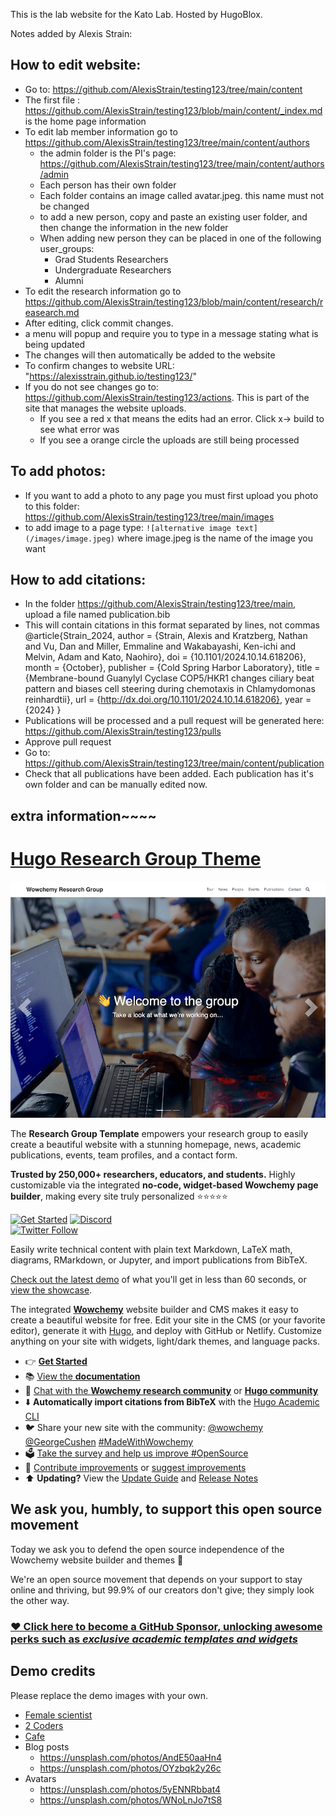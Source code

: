 This is the lab website for the Kato Lab. Hosted by HugoBlox.  

Notes added by Alexis Strain:
## How to edit website:
- Go to: https://github.com/AlexisStrain/testing123/tree/main/content
- The first file : https://github.com/AlexisStrain/testing123/blob/main/content/_index.md is the home page information
- To edit lab member information go to https://github.com/AlexisStrain/testing123/tree/main/content/authors
  - the admin folder is the PI's page: https://github.com/AlexisStrain/testing123/tree/main/content/authors/admin
  - Each person has their own folder
  - Each folder contains an image called avatar.jpeg. this name must not be changed
  - to add a new person, copy and paste an existing user folder, and then change the information in the new folder
  - When adding new person they can be placed in one of the following user_groups:
    - Grad Students Researchers
    - Undergraduate Researchers
    - Alumni
- To edit the research information go to https://github.com/AlexisStrain/testing123/blob/main/content/research/reasearch.md 
- After editing, click commit changes.
- a menu will popup and require you to type in a message stating what is being updated
- The changes will then automatically be added to the website
- To confirm changes to website URL: "https://alexisstrain.github.io/testing123/"
- If you do not see changes go to: https://github.com/AlexisStrain/testing123/actions. This is part of the site that manages the website uploads. 
  - If you see a red x that means the edits had an error. Click x-> build to see what error was
  - If you see a orange circle the uploads are still being processed
    


## To add photos:
- If you want to add a photo to any page you must first upload you photo to this folder: https://github.com/AlexisStrain/testing123/tree/main/images
- to add image to a page type: `![alternative image text](/images/image.jpeg)` where image.jpeg is the name of the image you want

## How to add citations:
- In the folder https://github.com/AlexisStrain/testing123/tree/main, upload a file named publication.bib
- This will contain citations in this format separated by  lines, not commas @article{Strain_2024, author = {Strain, Alexis and Kratzberg, Nathan and Vu, Dan and Miller, Emmaline and Wakabayashi, Ken-ichi and Melvin, Adam and Kato, Naohiro}, doi = {10.1101/2024.10.14.618206}, month = {October}, publisher = {Cold Spring Harbor Laboratory}, title = {Membrane-bound Guanylyl Cyclase COP5/HKR1 changes ciliary beat pattern and biases cell steering during chemotaxis in Chlamydomonas reinhardtii}, url = {http://dx.doi.org/10.1101/2024.10.14.618206}, year = {2024} }
- Publications will be processed and a pull request will be generated here: https://github.com/AlexisStrain/testing123/pulls
- Approve pull request
- Go to: https://github.com/AlexisStrain/testing123/tree/main/content/publication
- Check that all publications have been added. Each publication has it's own folder and can be manually edited now. 




## extra information~~~~
 
# [Hugo Research Group Theme](https://github.com/wowchemy/starter-hugo-research-group)

[![Screenshot](preview.png)](https://hugoblox.com/hugo-themes/)

The **Research Group Template** empowers your research group to easily create a beautiful website with a stunning homepage, news, academic publications, events, team profiles, and a contact form.

️**Trusted by 250,000+ researchers, educators, and students.** Highly customizable via the integrated **no-code, widget-based Wowchemy page builder**, making every site truly personalized ⭐⭐⭐⭐⭐

[![Get Started](https://img.shields.io/badge/-Get%20started-ff4655?style=for-the-badge)](https://hugoblox.com/hugo-themes/)
[![Discord](https://img.shields.io/discord/722225264733716590?style=for-the-badge)](https://discord.com/channels/722225264733716590/742892432458252370/742895548159492138)  
[![Twitter Follow](https://img.shields.io/twitter/follow/GetResearchDev?label=Follow%20on%20Twitter)](https://twitter.com/wowchemy)

Easily write technical content with plain text Markdown, LaTeX math, diagrams, RMarkdown, or Jupyter, and import publications from BibTeX.

[Check out the latest demo](https://research-group.netlify.app/) of what you'll get in less than 60 seconds, or [view the showcase](https://hugoblox.com/creators/).

The integrated [**Wowchemy**](https://hugoblox.com) website builder and CMS makes it easy to create a beautiful website for free. Edit your site in the CMS (or your favorite editor), generate it with [Hugo](https://github.com/gohugoio/hugo), and deploy with GitHub or Netlify. Customize anything on your site with widgets, light/dark themes, and language packs.

- 👉 [**Get Started**](https://hugoblox.com/hugo-themes/)
- 📚 [View the **documentation**](https://docs.hugoblox.com/)
- 💬 [Chat with the **Wowchemy research community**](https://discord.gg/z8wNYzb) or [**Hugo community**](https://discourse.gohugo.io)
- ⬇️ **Automatically import citations from BibTeX** with the [Hugo Academic CLI](https://github.com/GetRD/academic-file-converter)
- 🐦 Share your new site with the community: [@wowchemy](https://twitter.com/wowchemy) [@GeorgeCushen](https://twitter.com/GeorgeCushen) [#MadeWithWowchemy](https://twitter.com/search?q=%23MadeWithWowchemy&src=typed_query)
- 🗳 [Take the survey and help us improve #OpenSource](https://forms.gle/NioD9VhUg7PNmdCAA)
- 🚀 [Contribute improvements](https://github.com/HugoBlox/hugo-blox-builder/blob/main/CONTRIBUTING.md) or [suggest improvements](https://github.com/HugoBlox/hugo-blox-builder/issues)
- ⬆️ **Updating?** View the [Update Guide](https://docs.hugoblox.com/hugo-tutorials/update/) and [Release Notes](https://github.com/HugoBlox/hugo-blox-builder/releases)

## We ask you, humbly, to support this open source movement

Today we ask you to defend the open source independence of the Wowchemy website builder and themes 🐧

We're an open source movement that depends on your support to stay online and thriving, but 99.9% of our creators don't give; they simply look the other way.

### [❤️ Click here to become a GitHub Sponsor, unlocking awesome perks such as _exclusive academic templates and widgets_](https://github.com/sponsors/gcushen)

## Demo credits

Please replace the demo images with your own.

- [Female scientist](https://unsplash.com/photos/uVnRa6mOLOM)
- [2 Coders](https://unsplash.com/photos/kwzWjTnDPLk)
- [Cafe](https://unsplash.com/photos/RnDGGnMEOao)
- Blog posts
  - https://unsplash.com/photos/AndE50aaHn4
  - https://unsplash.com/photos/OYzbqk2y26c
- Avatars
  - https://unsplash.com/photos/5yENNRbbat4
  - https://unsplash.com/photos/WNoLnJo7tS8
